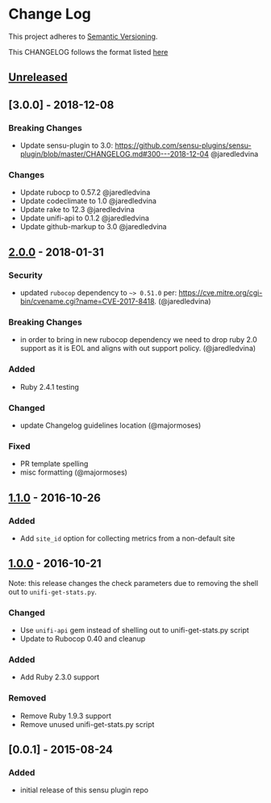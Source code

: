 # Change Log
This project adheres to [Semantic Versioning](http://semver.org/).

This CHANGELOG follows the format listed [here](https://github.com/sensu-plugins/community/blob/master/HOW_WE_CHANGELOG.md)

## [Unreleased]

## [3.0.0] - 2018-12-08
### Breaking Changes
- Update sensu-plugin to 3.0: https://github.com/sensu-plugins/sensu-plugin/blob/master/CHANGELOG.md#300---2018-12-04 @jaredledvina

### Changes
- Update rubocp to 0.57.2 @jaredledvina
- Update codeclimate to 1.0 @jaredledvina
- Update rake to 12.3 @jaredledvina
- Update unifi-api to 0.1.2 @jaredledvina
- Update github-markup to 3.0 @jaredledvina


## [2.0.0] - 2018-01-31
### Security
- updated `rubocop` dependency to `~> 0.51.0` per: https://cve.mitre.org/cgi-bin/cvename.cgi?name=CVE-2017-8418. (@jaredledvina)

### Breaking Changes
- in order to bring in new rubocop dependency we need to drop ruby 2.0 support as it is EOL and aligns with out support policy. (@jaredledvina)

### Added
- Ruby 2.4.1 testing

### Changed
- update Changelog guidelines location (@majormoses)

### Fixed
- PR template spelling
- misc formatting (@majormoses)

## [1.1.0] - 2016-10-26
### Added
- Add `site_id` option for collecting metrics from a non-default site

## [1.0.0] - 2016-10-21

Note: this release changes the check parameters due to removing the shell out to `unifi-get-stats.py`.

### Changed
- Use `unifi-api` gem instead of shelling out to unifi-get-stats.py script
- Update to Rubocop 0.40 and cleanup

### Added
- Add Ruby 2.3.0 support

### Removed
- Remove Ruby 1.9.3 support
- Remove unused unifi-get-stats.py script

## [0.0.1] - 2015-08-24
### Added
- initial release of this sensu plugin repo

[Unreleased]: https://github.com/sensu-plugins/sensu-plugins-ubiquiti/compare/2.0.0...HEAD
[2.0.0]: https://github.com/sensu-plugins/sensu-plugins-ubiquiti/compare/1.1.0...2.0.0
[1.1.0]: https://github.com/sensu-plugins/sensu-plugins-ubiquiti/compare/1.0.0...1.1.0
[1.0.0]: https://github.com/sensu-plugins/sensu-plugins-ubiquiti/compare/0.0.1...1.0.0
